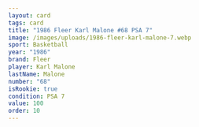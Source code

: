 ```yaml
---
layout: card
tags: card
title: "1986 Fleer Karl Malone #68 PSA 7"
image: /images/uploads/1986-fleer-karl-malone-7.webp
sport: Basketball
year: "1986"
brand: Fleer
player: Karl Malone
lastName: Malone
number: "68"
isRookie: true
condition: PSA 7
value: 100
order: 10
---
```

